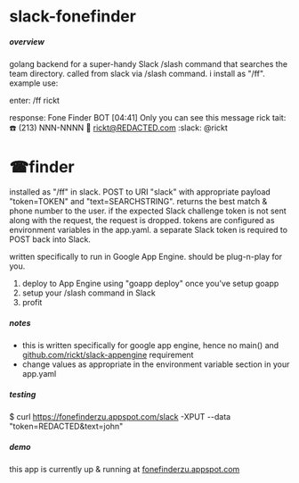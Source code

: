 # slack-fonefinder
##### overview
golang backend for a super-handy Slack /slash command that searches the team directory. called from slack via /slash command. i install as "/ff". example use:

enter: /ff rickt

response: Fone Finder BOT [04:41] Only you can see this message
          rick tait: :phone: (213) NNN-NNNN :email: rickt@REDACTED.com :slack: @rickt

# ☎finder
installed as "/ff" in slack. POST to URI "slack" with appropriate payload "token=TOKEN" and "text=SEARCHSTRING". returns the best match & phone number to the user. if the expected Slack challenge token is not sent along with the request, the request is dropped. tokens are configured as environment variables in the app.yaml. a separate Slack token is required to POST back into Slack. 

written specifically to run in Google App Engine. should be plug-n-play for you. 

1) deploy to App Engine using "goapp deploy" once you've setup goapp
2) setup your /slash command in Slack
3) profit

##### notes
* this is written specifically for google app engine, hence no main() and  [github.com/rickt/slack-appengine](https://github.com/rickt/slack-appengine) requirement
* change values as appropriate in the environment variable section in your app.yaml

##### testing
$ curl https://fonefinderzu.appspot.com/slack -XPUT --data "token=REDACTED&text=john"

##### demo
this app is currently up & running at [fonefinderzu.appspot.com](http://fonefinderzu.appspot.com/slack)
